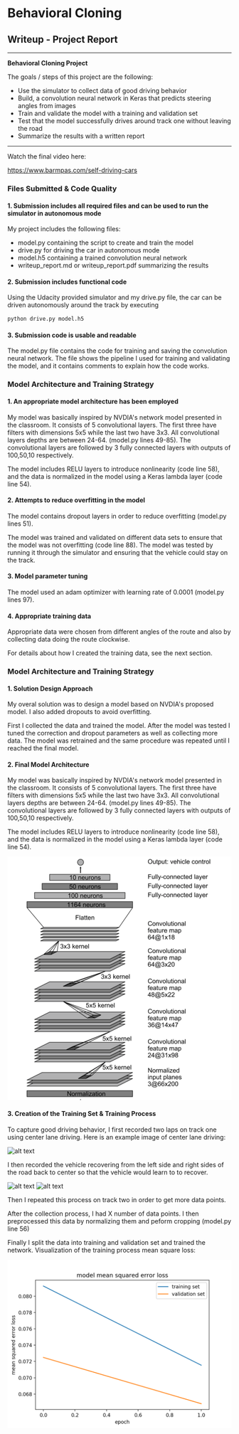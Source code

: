 # **Behavioral Cloning** 

## Writeup - Project Report

---

**Behavioral Cloning Project**

The goals / steps of this project are the following:
* Use the simulator to collect data of good driving behavior
* Build, a convolution neural network in Keras that predicts steering angles from images
* Train and validate the model with a training and validation set
* Test that the model successfully drives around track one without leaving the road
* Summarize the results with a written report


[//]: # (Image References)

[image1]: ./examples/nvdia.png "Model Visualization"
[image2]: ./examples/center.png "Center"
[image3]: ./examples/recovery1.png "Recovery Image"
[image4]: ./examples/recovery1.png "Recovery Image"
[image5]: ./examples/loss.png "Loss"

---

Watch the final video here:

https://www.barmpas.com/self-driving-cars

### Files Submitted & Code Quality

#### 1. Submission includes all required files and can be used to run the simulator in autonomous mode

My project includes the following files:
* model.py containing the script to create and train the model
* drive.py for driving the car in autonomous mode
* model.h5 containing a trained convolution neural network 
* writeup_report.md or writeup_report.pdf summarizing the results

#### 2. Submission includes functional code
Using the Udacity provided simulator and my drive.py file, the car can be driven autonomously around the track by executing 
```sh
python drive.py model.h5
```

#### 3. Submission code is usable and readable

The model.py file contains the code for training and saving the convolution neural network. The file shows the pipeline I used for training and validating the model, and it contains comments to explain how the code works.

### Model Architecture and Training Strategy

#### 1. An appropriate model architecture has been employed

My model was basically inspired by NVDIA's network model presented in the classroom.  It consists of 5 convolutional layers. The first three have filters with dimensions 5x5 while the last two have 3x3. All convolutional layers depths are between 24-64. (model.py lines 49-85). The convolutional layers are followed by 3 fully connected layers with outputs of 100,50,10 respectively.

The model includes RELU layers to introduce nonlinearity (code line 58), and the data is normalized in the model using a Keras lambda layer (code line 54).

#### 2. Attempts to reduce overfitting in the model

The model contains dropout layers in order to reduce overfitting (model.py lines 51).

The model was trained and validated on different data sets to ensure that the model was not overfitting (code line 88). The model was tested by running it through the simulator and ensuring that the vehicle could stay on the track.

#### 3. Model parameter tuning

The model used an adam optimizer with learning rate of 0.0001 (model.py lines 97).

#### 4. Appropriate training data

Appropriate data were chosen from different angles of the route and also by collecting data doing the route clockwise.

For details about how I created the training data, see the next section. 

### Model Architecture and Training Strategy

#### 1. Solution Design Approach

My overal solution was to design a model based on NVDIA's proposed model. I also added dropouts to avoid overfitting.

First I collected the data and trained the model. After the model was tested I tuned the correction and dropout parameters as well as collecting more data. The model was retrained and the same procedure was repeated until I reached the final model.

#### 2. Final Model Architecture

My model was basically inspired by NVDIA's network model presented in the classroom.  It consists of 5 convolutional layers. The first three have filters with dimensions 5x5 while the last two have 3x3. All convolutional layers depths are between 24-64. (model.py lines 49-85). The convolutional layers are followed by 3 fully connected layers with outputs of 100,50,10 respectively.

The model includes RELU layers to introduce nonlinearity (code line 58), and the data is normalized in the model using a Keras lambda layer (code line 54).

![alt text][image1]

#### 3. Creation of the Training Set & Training Process

To capture good driving behavior, I first recorded two laps on track one using center lane driving. Here is an example image of center lane driving:

![alt text][image2]

I then recorded the vehicle recovering from the left side and right sides of the road back to center so that the vehicle would learn to to recover.

![alt text][image3]
![alt text][image4]

Then I repeated this process on track two in order to get more data points.

After the collection process, I had X number of data points. I then preprocessed this data by normalizing them and peform cropping (model.py line 56)

Finally I split the data into training and validation set and trained the network. Visualization of the training process mean square loss:

![alt text][image5]
